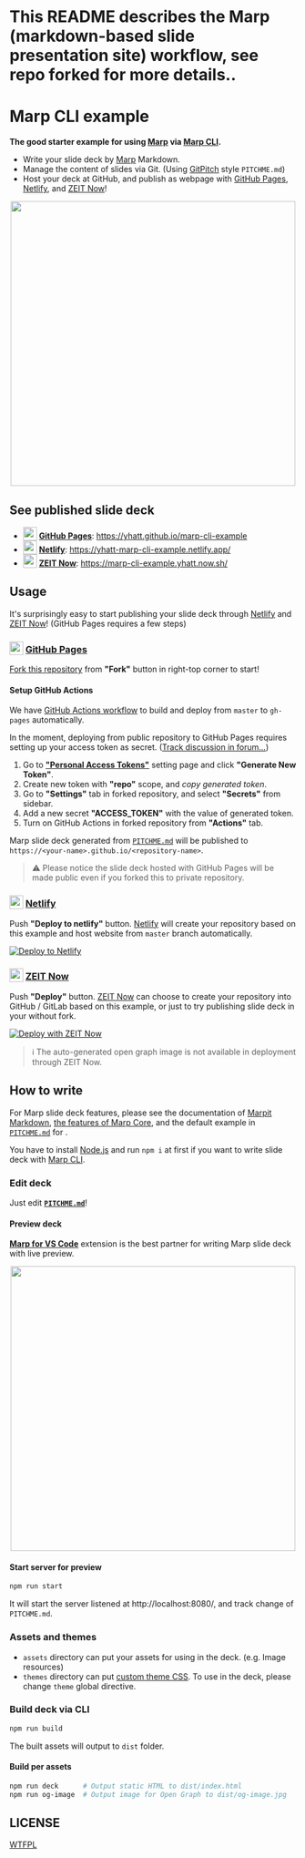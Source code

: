 # This README describes the Marp (markdown-based slide presentation site) workflow, see repo forked for more details.. 

# Marp CLI example

**The good starter example for using [Marp] via [Marp CLI].**

- Write your slide deck by [Marp] Markdown.
- Manage the content of slides via Git. (Using [GitPitch](https://gitpitch.com/) style `PITCHME.md`)
- Host your deck at GitHub, and publish as webpage with [GitHub Pages], [Netlify], and [ZEIT Now][now]!

[marp]: https://marp.app/
[marp cli]: https://github.com/marp-team/marp-cli
[github pages]: https://pages.github.com/
[netlify]: https://www.netlify.com/
[now]: https://zeit.co/now

<p align="center">
  <a href="https://yhatt.github.io/marp-cli-example"><img src="https://yhatt.github.io/marp-cli-example/og-image.jpg" width="500" /></a>
</p>

## See published slide deck

- <img src="https://icongr.am/octicons/mark-github.svg" width="24" height="24" valign="bottom" /> **[GitHub Pages]**: https://yhatt.github.io/marp-cli-example
- <img src="https://www.netlify.com/img/press/logos/logomark.svg" width="24" height="24" valign="bottom" /> **[Netlify]**: https://yhatt-marp-cli-example.netlify.app/
- <img src="https://assets.zeit.co/image/upload/front/assets/design/now-black.svg" width="24" height="24" valign="bottom" /> **[ZEIT Now][now]**: https://marp-cli-example.yhatt.now.sh/

## Usage

It's surprisingly easy to start publishing your slide deck through [Netlify] and [ZEIT Now][now]! (GitHub Pages requires a few steps)

### <img src="https://icongr.am/octicons/mark-github.svg" width="24" height="24" valign="bottom" /> [GitHub Pages]

[Fork this repository](https://help.github.com/en/github/getting-started-with-github/fork-a-repo) from **"Fork"** button in right-top corner to start!

#### Setup GitHub Actions

We have [GitHub Actions workflow](.github/workflows/github-pages.yml) to build and deploy from `master` to `gh-pages` automatically.

In the moment, deploying from public repository to GitHub Pages requires setting up your access token as secret. ([Track discussion in forum...](https://github.community/t5/GitHub-Actions/Github-action-not-triggering-gh-pages-upon-push/m-p/26869/highlight/true))

1. Go to **["Personal Access Tokens"](https://github.com/settings/tokens)** setting page and click **"Generate New Token"**.
2. Create new token with **"repo"** scope, and _copy generated token_.
3. Go to **"Settings"** tab in forked repository, and select **"Secrets"** from sidebar.
4. Add a new secret **"ACCESS_TOKEN"** with the value of generated token.
5. Turn on GitHub Actions in forked repository from **"Actions"** tab.

Marp slide deck generated from [`PITCHME.md`](PITCHME.md) will be published to `https://<your-name>.github.io/<repository-name>`.

> :warning: Please notice the slide deck hosted with GitHub Pages will be made public even if you forked this to private repository.

### <img src="https://www.netlify.com/img/press/logos/logomark.svg" width="24" height="24" valign="bottom" /> [Netlify]

Push **"Deploy to netlify"** button. [Netlify] will create your repository based on this example and host website from `master` branch automatically.

[![Deploy to Netlify](https://www.netlify.com/img/deploy/button.svg)](https://app.netlify.com/start/deploy?repository=https://github.com/yhatt/marp-cli-example)

### <img src="https://assets.zeit.co/image/upload/front/assets/design/now-black.svg" width="24" height="24" valign="bottom" /> [ZEIT Now][now]

Push **"Deploy"** button. [ZEIT Now][now] can choose to create your repository into GitHub / GitLab based on this example, or just to try publishing slide deck in your without fork.

[![Deploy with ZEIT Now](https://zeit.co/button)](https://zeit.co/new/project?template=https://github.com/yhatt/marp-cli-example)

> :information_source: The auto-generated open graph image is not available in deployment through ZEIT Now.

## How to write

For Marp slide deck features, please see the documentation of [Marpit Markdown](https://marpit.marp.app/markdown), [the features of Marp Core](https://github.com/marp-team/marp-core#features), and the default example in [`PITCHME.md`](https://raw.githubusercontent.com/yhatt/marp-cli-example/master/PITCHME.md) for .

You have to install [Node.js](https://nodejs.org/) and run `npm i` at first if you want to write slide deck with [Marp CLI].

### Edit deck

Just edit **[`PITCHME.md`](./PITCHME.md)**!

#### Preview deck

[**Marp for VS Code**](https://marketplace.visualstudio.com/items?itemName=marp-team.marp-vscode) extension is the best partner for writing Marp slide deck with live preview.

<p align="center">
  <a href="https://marketplace.visualstudio.com/items?itemName=marp-team.marp-vscode">
    <img src="https://raw.githubusercontent.com/marp-team/marp-vscode/master/docs/screenshot.png" width="500" />
  </a>
</p>

#### Start server for preview

```bash
npm run start
```

It will start the server listened at http://localhost:8080/, and track change of `PITCHME.md`.

### Assets and themes

- `assets` directory can put your assets for using in the deck. (e.g. Image resources)
- `themes` directory can put [custom theme CSS](https://marpit.marp.app/theme-css). To use in the deck, please change `theme` global directive.

### Build deck via CLI

```bash
npm run build
```

The built assets will output to `dist` folder.

#### Build per assets

```bash
npm run deck      # Output static HTML to dist/index.html
npm run og-image  # Output image for Open Graph to dist/og-image.jpg
```

## LICENSE

[WTFPL](/LICENSE)
